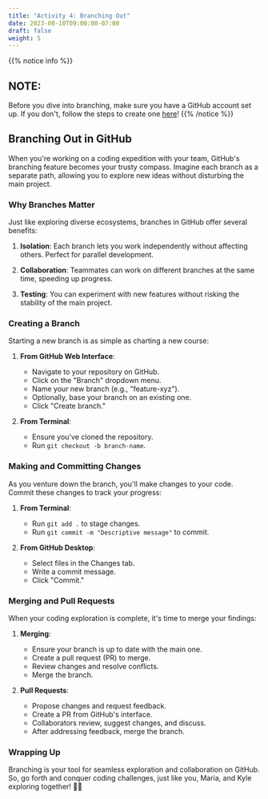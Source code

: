 ```yaml
---
title: "Activity 4: Branching Out"
date: 2023-08-10T09:00:00-07:00
draft: false
weight: 5
---
```


{{% notice info %}}
## NOTE:
Before you dive into branching, make sure you have a GitHub account set up. If you don't, follow the steps to create one [here](#activity-1)!
{{% /notice %}}

## Branching Out in GitHub

When you're working on a coding expedition with your team, GitHub's branching feature becomes your trusty compass. Imagine each branch as a separate path, allowing you to explore new ideas without disturbing the main project.

### Why Branches Matter

Just like exploring diverse ecosystems, branches in GitHub offer several benefits:

1. **Isolation**: Each branch lets you work independently without affecting others. Perfect for parallel development.

2. **Collaboration**: Teammates can work on different branches at the same time, speeding up progress.

3. **Testing**: You can experiment with new features without risking the stability of the main project.

### Creating a Branch

Starting a new branch is as simple as charting a new course:

1. **From GitHub Web Interface**:
   - Navigate to your repository on GitHub.
   - Click on the "Branch" dropdown menu.
   - Name your new branch (e.g., "feature-xyz").
   - Optionally, base your branch on an existing one.
   - Click "Create branch."

2. **From Terminal**:
   - Ensure you've cloned the repository.
   - Run `git checkout -b branch-name`.

### Making and Committing Changes

As you venture down the branch, you'll make changes to your code. Commit these changes to track your progress:

1. **From Terminal**:
   - Run `git add .` to stage changes.
   - Run `git commit -m "Descriptive message"` to commit.

2. **From GitHub Desktop**:
   - Select files in the Changes tab.
   - Write a commit message.
   - Click "Commit."

### Merging and Pull Requests

When your coding exploration is complete, it's time to merge your findings:

1. **Merging**:
   - Ensure your branch is up to date with the main one.
   - Create a pull request (PR) to merge.
   - Review changes and resolve conflicts.
   - Merge the branch.

2. **Pull Requests**:
   - Propose changes and request feedback.
   - Create a PR from GitHub's interface.
   - Collaborators review, suggest changes, and discuss.
   - After addressing feedback, merge the branch.

### Wrapping Up

Branching is your tool for seamless exploration and collaboration on GitHub. So, go forth and conquer coding challenges, just like you, Maria, and Kyle exploring together! 🚀🌟
